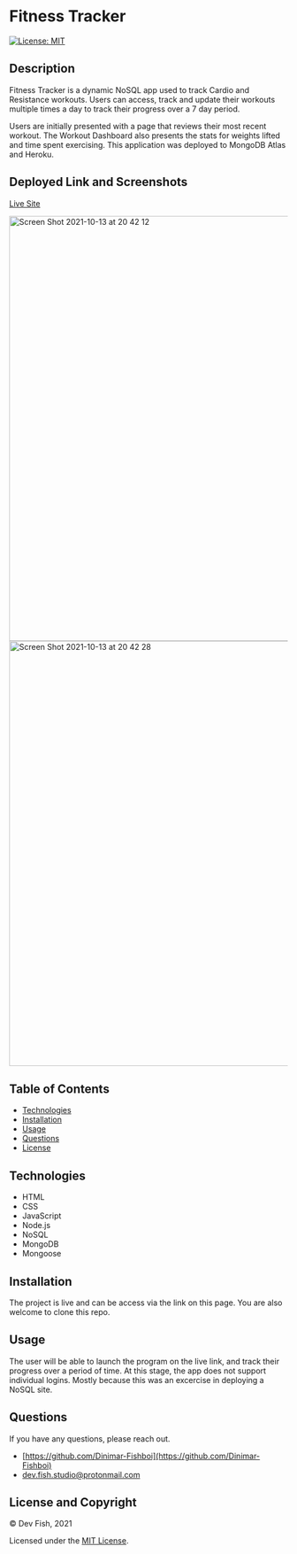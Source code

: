 # Fitness Tracker

[![License: MIT](https://img.shields.io/badge/License-MIT-yellow.svg)](https://opensource.org/licenses/MIT)

## Description

Fitness Tracker is a dynamic NoSQL app used to track Cardio and Resistance workouts. Users can access, track and update their workouts multiple times a day to track their progress over a 7 day period. 

Users are initially presented with a page that reviews their most recent workout. The Workout Dashboard also presents the stats for weights lifted and time spent exercising. This application was deployed to MongoDB Atlas and Heroku.

## Deployed Link and Screenshots

[Live Site](https://glacial-cove-79388.herokuapp.com/)

<img width="768" alt="Screen Shot 2021-10-13 at 20 42 12" src="https://user-images.githubusercontent.com/83541287/137118773-938adb08-40f1-4d41-846a-56e9d13914f2.png">

<img width="768" alt="Screen Shot 2021-10-13 at 20 42 28" src="https://user-images.githubusercontent.com/83541287/137118808-3fb973e5-e04b-4cc5-8f06-ee819a4c50c9.png">

## Table of Contents 
- [Technologies](#technologies)
- [Installation](#installation)
- [Usage](#usage)
- [Questions](#questions)
- [License](#license-and-copyright)

## Technologies

- HTML
- CSS
- JavaScript
- Node.js
- NoSQL
- MongoDB
- Mongoose

## Installation

The project is live and can be access via the link on this page. You are also welcome to clone this repo.

## Usage

The user will be able to launch the program on the live link, and track their progress over a period of time. At this stage, the app does not support individual logins. Mostly because this was an excercise in deploying a NoSQL site.

## Questions

If you have any questions, please reach out.

- [https://github.com/Dinimar-Fishboi](https://github.com/Dinimar-Fishboi)
- [dev.fish.studio@protonmail.com ](#dev.fish.studio@protonmail.com )

## License and Copyright

 © Dev Fish, 2021

Licensed under the [MIT License](LICENSE).

